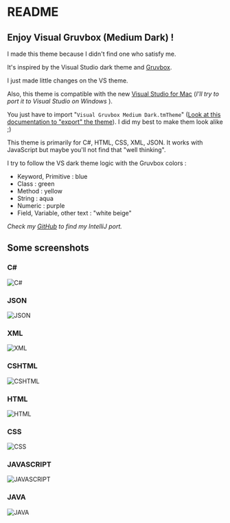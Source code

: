 # README
## Enjoy Visual Gruvbox (Medium Dark) !

I made this theme because I didn't find one who satisfy me.

It's inspired by the Visual Studio dark theme and [Gruvbox](https://github.com/morhetz/gruvbox).

I just made little changes on the VS theme.

Also, this theme is compatible with the new [Visual Studio for Mac](https://www.visualstudio.com/vs/visual-studio-mac/)  (*I'll try to port it to Visual Studio on Windows* ).

You just have to import "`Visual Gruvbox Medium Dark.tmTheme`" ([Look at this documentation to "export" the theme](https://code.visualstudio.com/docs/extensions/yocode#_your-extensions-folder)). I did my best to make them look alike ;)

This theme is primarily for C#, HTML, CSS, XML, JSON. It works with JavaScript but maybe you'll not find that "well thinking".

I try to follow the VS dark theme logic with the Gruvbox colors : 
* Keyword, Primitive : blue
* Class : green
* Method : yellow
* String : aqua
* Numeric : purple
* Field, Variable, other text : "white beige"

*Check my [GitHub](https://github.com/rphlmr/) to find my IntelliJ port.* 

## Some screenshots
### C#
![C#](https://github.com/rphlmr/visual-gruvbox-medium-dark/tree/master/demo/img/csharp.png)

### JSON
![JSON](https://github.com/rphlmr/visual-gruvbox-medium-dark/tree/master/demo/img/json.png)

### XML
![XML](https://github.com/rphlmr/visual-gruvbox-medium-dark/tree/master/demo/img/xml.png)

### CSHTML
![CSHTML](https://github.com/rphlmr/visual-gruvbox-medium-dark/tree/master/demo/img/cshtml.png)

### HTML
![HTML](https://github.com/rphlmr/visual-gruvbox-medium-dark/tree/master/demo/img/html.png)

### CSS
![CSS](https://github.com/rphlmr/visual-gruvbox-medium-dark/tree/master/demo/img/CSS.png)

### JAVASCRIPT
![JAVASCRIPT](https://github.com/rphlmr/visual-gruvbox-medium-dark/tree/master/demo/img/js.png)

### JAVA
![JAVA](https://github.com/rphlmr/visual-gruvbox-medium-dark/tree/master/demo/img/java.png)
